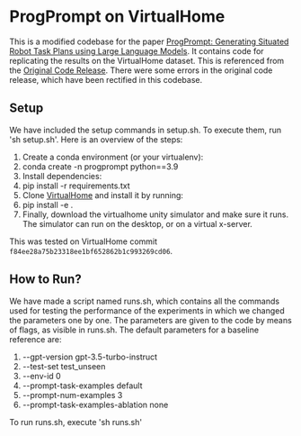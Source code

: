 # ProgPrompt on VirtualHome

This is a modified codebase for the paper [ProgPrompt: Generating Situated Robot Task Plans using Large Language Models](https://progprompt.github.io/). It contains code for replicating the results on the VirtualHome dataset. This is referenced from the [Original Code Release](https://github.com/NVlabs/progprompt-vh). There were some errors in the original code release, which have been rectified in this codebase. 

## Setup
We have included the setup commands in setup.sh. To execute them, run 'sh setup.sh'.
Here is an overview of the steps:

1. Create a conda environment (or your virtualenv):
2. conda create -n progprompt python==3.9
3. Install dependencies:
4. pip install -r requirements.txt
5. Clone [VirtualHome](https://github.com/xavierpuigf/virtualhome) and install it by running:
6. pip install -e .
7. Finally, download the virtualhome unity simulator and make sure it runs. The simulator can run on the desktop, or on a virtual x-server.

This was tested on VirtualHome commit `f84ee28a75b23318ee1bf652862b1c993269cd06`.

## How to Run?
We have made a script named runs.sh, which contains all the commands used for testing the performance of the experiments in which we changed the parameters one by one. The parameters are given to the code by means of flags, as visible in runs.sh. The default parameters for a baseline reference are:

1. --gpt-version gpt-3.5-turbo-instruct
2. --test-set test_unseen
3. --env-id 0
4. --prompt-task-examples default
5. --prompt-num-examples 3
6. --prompt-task-examples-ablation none

To run runs.sh, execute 'sh runs.sh'
